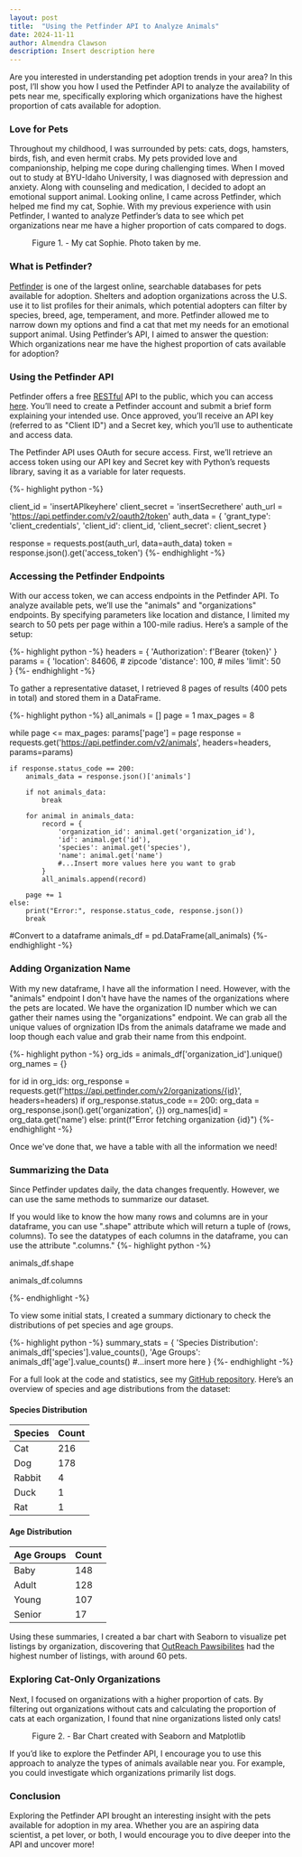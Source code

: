 ```yaml
---
layout: post
title:  "Using the Petfinder API to Analyze Animals"
date: 2024-11-11
author: Almendra Clawson
description: Insert description here
---
```


<p class="intro"><span class="dropcap">A</span>re you interested in understanding pet adoption trends in your area? In this post, I’ll show you how I used the Petfinder API to analyze the availability of pets near me, specifically exploring which organizations have the highest proportion of cats available for adoption.</p>

### Love for Pets

Throughout my childhood, I was surrounded by pets: cats, dogs, hamsters, birds, fish, and even hermit crabs. My pets provided love and companionship, helping me cope during challenging times. When I moved out to study at BYU-Idaho University, I was diagnosed with depression and anxiety. Along with counseling and medication, I decided to adopt an emotional support animal. Looking online, I came across Petfinder, which helped me find my cat, Sophie. With my previous experience with usin Petfinder, I wanted to analyze Petfinder’s data to see which pet organizations near me have a higher proportion of cats compared to dogs.

<figure> <img src="{{site.url}}/{{site.baseurl}}/assets/img/sophie.jpg" alt=""> <figcaption> Figure 1. - My cat Sophie. Photo taken by me.</figcaption> </figure>

### What is Petfinder?

[Petfinder](https://www.petfinder.com/) is one of the largest online, searchable databases for pets available for adoption. Shelters and adoption organizations across the U.S. use it to list profiles for their animals, which potential adopters can filter by species, breed, age, temperament, and more. Petfinder allowed me to narrow down my options and find a cat that met my needs for an emotional support animal. Using Petfinder’s API, I aimed to answer the question: Which organizations near me have the highest proportion of cats available for adoption?

### Using the Petfinder API

Petfinder offers a free [RESTful](https://www.geeksforgeeks.org/rest-api-introduction/) API to the public, which you can access [here](https://www.petfinder.com/developers/). You’ll need to create a Petfinder account and submit a brief form explaining your intended use. Once approved, you’ll receive an API key (referred to as "Client ID") and a Secret key, which you’ll use to authenticate and access data.

The Petfinder API uses OAuth for secure access. First, we’ll retrieve an access token using our API key and Secret key with Python’s requests library, saving it as a variable for later requests.

{%- highlight python -%}

client_id = 'insertAPIkeyhere'
client_secret = 'insertSecrethere'
auth_url = 'https://api.petfinder.com/v2/oauth2/token'
auth_data = {
    'grant_type': 'client_credentials',
    'client_id': client_id,
    'client_secret': client_secret
}

response = requests.post(auth_url, data=auth_data)
token = response.json().get('access_token')
{%- endhighlight -%}

### Accessing the Petfinder Endpoints

With our access token, we can access endpoints in the Petfinder API. To analyze available pets, we’ll use the "animals" and "organizations" endpoints. By specifying parameters like location and distance, I limited my search to 50 pets per page within a 100-mile radius. Here’s a sample of the setup:

{%- highlight python -%}
headers = {
    'Authorization': f'Bearer {token}'
}
params = {
    'location': 84606, # zipcode
    'distance': 100, # miles
    'limit': 50           
}
{%- endhighlight -%}

To gather a representative dataset, I retrieved 8 pages of results (400 pets in total) and stored them in a DataFrame.

{%- highlight python -%}
all_animals = []
page = 1
max_pages = 8

while page <= max_pages:
    params['page'] = page
    response = requests.get('https://api.petfinder.com/v2/animals', headers=headers, params=params)

    if response.status_code == 200:
        animals_data = response.json()['animals']
        
        if not animals_data:
            break

        for animal in animals_data:
            record = {
                'organization_id': animal.get('organization_id'),
                'id': animal.get('id'),
                'species': animal.get('species'),
                'name': animal.get('name')
                #...Insert more values here you want to grab          
            }
            all_animals.append(record)
        
        page += 1 
    else:
        print("Error:", response.status_code, response.json())
        break

#Convert to a dataframe
animals_df = pd.DataFrame(all_animals)
{%- endhighlight -%}


### Adding Organization Name

With my new dataframe, I have all the information I need. However, with the "animals" endpoint
I don't have have the names of the organizations where the pets are located. We have the organization ID
number which we can gather their names using the "organizations" endpoint. We can grab all the unique values
of orgnization IDs from the animals dataframe we made and loop though each value and grab their name from this
endpoint.

{%- highlight python -%}
org_ids = animals_df['organization_id'].unique()
org_names = {}

for id in org_ids:
    org_response = requests.get(f'https://api.petfinder.com/v2/organizations/{id}', headers=headers)
    if org_response.status_code == 200:
        org_data = org_response.json().get('organization', {})
        org_names[id] = org_data.get('name')
    else:
        print(f"Error fetching organization {id}")
{%- endhighlight -%}

Once we've done that, we have a table with all the information we need!


### Summarizing the Data

Since Petfinder updates daily, the data changes frequently. However, we can use the same methods to summarize our dataset.

If you would like to know the how many rows and columns are in your dataframe, you can use ".shape" attribute which will return a tuple of (rows, columns). To see the datatypes of each columns in the dataframe, you can use the attribute ".columns."
{%- highlight python -%}

animals_df.shape

animals_df.columns

{%- endhighlight -%}

To view some initial stats, I created a summary dictionary to check the distributions of pet species and age groups.

{%- highlight python -%}
summary_stats = {
    'Species Distribution': animals_df['species'].value_counts(),
    'Age Groups': animals_df['age'].value_counts()
    #...insert more here
}
{%- endhighlight -%}

For a full look at the code and statistics, see my [GitHub repository](https://github.com/clawmendra/petfinder). Here’s an overview of species and age distributions from the dataset:

#### Species Distribution

| Species     | Count       |
| ----------- | ----------- |
| Cat         | 216         |
| Dog         | 178         |
| Rabbit      | 4           |
| Duck        | 1           |
| Rat         | 1           |

#### Age Distribution

| Age Groups  | Count       |
| ----------- | ----------- |
| Baby        | 148         |
| Adult       | 128         |
| Young       | 107         |
| Senior      | 17          |

Using these summaries, I created a bar chart with Seaborn to visualize pet listings by organization, discovering that [OutReach Pawsibilites](https://outreachpawsabilitiesinc.org/) had the highest number of listings, with around 60 pets.

### Exploring Cat-Only Organizations

Next, I focused on organizations with a higher proportion of cats. By filtering out organizations without cats and calculating the proportion of cats at each organization, I found that nine organizations listed only cats!

<figure> <img src="{{site.url}}/{{site.baseurl}}/assets/img/catprop.png" alt=""> <figcaption> Figure 2. - Bar Chart created with Seaborn and Matplotlib</figcaption> </figure>

If you’d like to explore the Petfinder API, I encourage you to use this approach to analyze the types of animals available near you. For example, you could investigate which organizations primarily list dogs.

### Conclusion

Exploring the Petfinder API brought an interesting insight with the pets available for adoption in my area. Whether you are an aspiring data scientist, a pet lover, or both, I would encourage you to dive deeper into the API and uncover more!